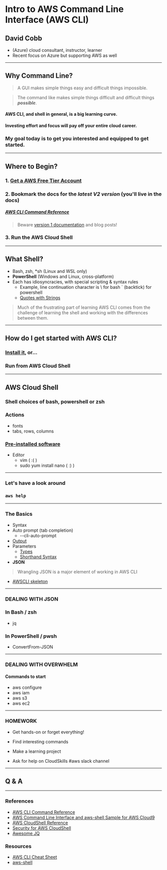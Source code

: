 

# Intro to AWS Command Line Interface (AWS CLI)

## David Cobb

- (Azure) cloud consultant, instructor, learner
- Recent focus on Azure but supporting AWS as well

___


## Why Command Line?
> A GUI makes simple things easy and difficult things impossible.

> The command like makes simple things difficult and difficult things **_possible_**.


#### AWS CLI, and shell in general, is a big learning curve.

#### Investing effort and focus will pay off your entire cloud career.

### My goal today is to get you interested and equipped to get started.

___

## Where to Begin?

### 1. [Get a AWS Free Tier Account](https://aws.amazon.com/free/)

### 2. Bookmark the docs for the _latest V2 version_ (you'll live in the docs)

##### [AWS CLI Command Reference](https://awscli.amazonaws.com/v2/documentation/api/latest/index.html)


> Beware [version 1 documentation](https://docs.aws.amazon.com/cli/latest/index.html) and blog posts!

### 3. Run the AWS Cloud Shell
___

## What Shell?

  * Bash, zsh, *sh (Linux and WSL only)
  * **PowerShell** (Windows and Linux, cross-platform)
  * Each has idiosyncracies, with special scripting & syntax rules
    * Example, line continuation character is \ for bash ` (backtick) for powershell
    * [Quotes with Strings](https://docs.aws.amazon.com/cli/latest/userguide/cli-usage-parameters-quoting-strings.html)

> Much of the frustrating part of learning AWS CLI comes from the challenge of learning the shell and working with the differences between them.
___

## How do I get started with AWS CLI?

### [Install it](https://docs.aws.amazon.com/cli/latest/userguide/install-cliv2.html), or...

### Run from AWS Cloud Shell

___

## AWS Cloud Shell

### Shell choices of **bash**, **powershell** or **zsh**

### Actions
  * fonts
  * tabs, rows, columns

### [Pre-installed software](https://docs.aws.amazon.com/cloudshell/latest/userguide/vm-specs.html#pre-installed-software)
* Editor
  * vim ( :( )
  * sudo yum install nano ( :) )

___

### Let's have a look around

### `aws help`
___

### The Basics

  * Syntax
  * Auto prompt (tab completion)
    * --cli-auto-prompt
  * [Output](https://docs.aws.amazon.com/cli/latest/userguide/cli-usage-output.html)
  * Parameters
    * [Types](https://docs.aws.amazon.com/cli/latest/userguide/cli-usage-parameters-types.html) 
    * [Shorthand Syntax](https://docs.aws.amazon.com/cli/latest/userguide/cli-usage-shorthand.html)
  * **JSON**
  > Wrangling JSON is a major element of working in AWS CLI
  * [AWSCLI skeleton](https://docs.aws.amazon.com/cli/latest/userguide/cli-usage-skeleton.html)

___

### DEALING WITH JSON

### In Bash / zsh

* jq

### In PowerShell / pwsh

* ConvertFrom-JSON

___ 

### DEALING WITH OVERWHELM

#### Commands to start

  * aws configure
  * aws iam
  * aws s3
  * aws ec2

___

### HOMEWORK

* Get hands-on or forget everything!

* Find interesting commands

* Make a learning project

* Ask for help on CloudSkills #aws slack channel

___

## Q & A

___

### References
* [AWS CLI Command Reference](https://awscli.amazonaws.com/v2/documentation/api/latest/reference/index.html) 
* [AWS Command Line Interface and aws-shell Sample for AWS Cloud9](https://docs.aws.amazon.com/cloud9/latest/user-guide/sample-aws-cli.html)
* [AWS CloudShell Reference](https://docs.aws.amazon.com/cloudshell/latest/userguide/welcome.html)
* [Security for AWS CloudShell](https://docs.aws.amazon.com/cloudshell/latest/userguide/security.html)
* [Awesome JQ](https://github.com/fiatjaf/awesome-jq)

### Resources
* [AWS CLI Cheat Sheet](https://riptutorial.com/aws-cli/example/22749/aws-cli-cheat-sheet---list-of-all-cli-commands)
* [aws-shell](https://github.com/awslabs/aws-shell)

